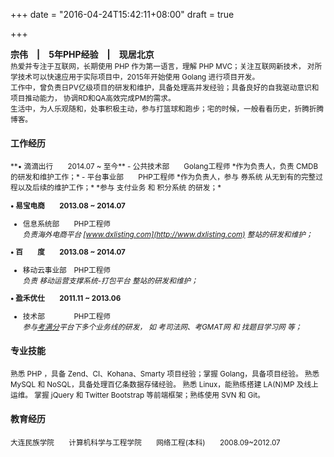 +++
date = "2016-04-24T15:42:11+08:00"
draft = true

+++

**宗伟　|　5年PHP经验　|　现居北京**  
<small>
热爱并专注于互联网，长期使用 PHP 作为第一语言，理解 PHP MVC；关注互联网新技术，
对所学技术可以快速应用于实际项目中，2015年开始使用 Golang 进行项目开发。  
工作中，曾负责日PV亿级项目的研发和维护，具备处理高并发经验；具备良好的自我驱动意识和项目推动能力，
协调RD和QA高效完成PM的需求。  
生活中，为人乐观随和，处事积极主动，参与打篮球和跑步；宅的时候，一般看看历史，折腾折腾博客。
</small>

#### 工作经历
<small>
**• 滴滴出行　　2014.07 ~ 至今**  
 - 公共技术部　　Golang工程师  
*作为负责人，负责 CMDB 的研发和维护工作；*  
 - 平台事业部　　PHP工程师  
*作为负责人，参与 券系统 从无到有的完整过程以及后续的维护工作；*  
*参与 支付业务 和 积分系统 的研发；*  

**• 易宝电商　　2013.08 ~ 2014.07**  
 - 信息系统部　　PHP工程师  
*负责海外电商平台 [www.dxlisting.com](http://www.dxlisting.com) 整站的研发和维护；*

**• 百　　度　　2013.08 ~ 2014.07**  
 - 移动云事业部　PHP工程师  
*负责 移动运营支撑系统-打包平台 整站的研发和维护；*

**• 盈禾优仕　　2011.11 ~ 2013.06**  
 - 技术部　　　　PHP工程师  
*参与[考满分](http://www.kaomanfen.com)平台下多个业务线的研发，
如 考司法网、考GMAT网 和 找题目学习网 等；*
</small>

#### 专业技能
<small>
熟悉 PHP ，具备 Zend、CI、Kohana、Smarty 项目经验；掌握 Golang，具备项目经验。  
熟悉 MySQL 和 NoSQL，具备处理百亿条数据存储经验。  
熟悉 Linux，能熟练搭建 LA(N)MP 及线上运维。  
掌握 jQuery 和 Twitter Bootstrap 等前端框架；熟练使用 SVN 和 Git。  
</small>

#### 教育经历
<small>
大连民族学院　　计算机科学与工程学院　　网络工程(本科)　　2008.09~2012.07
</small>
